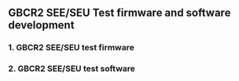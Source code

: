 ## GBCR2 SEE/SEU Test firmware and software development

### 1. GBCR2 SEE/SEU test firmware 

### 2. GBCR2 SEE/SEU test software
